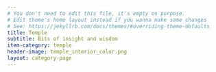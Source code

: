 ```yaml
---
# You don't need to edit this file, it's empty on purpose.
# Edit theme's home layout instead if you wanna make some changes
# See: https://jekyllrb.com/docs/themes/#overriding-theme-defaults
title: Temple
subtitle: Bits of insight and wisdom
item-category: temple
header-image: temple_interior_color.png
layout: category-page
---
```


